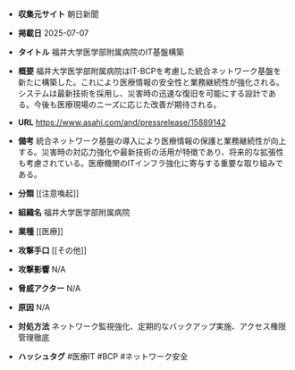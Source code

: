 - **収集元サイト**
朝日新聞

- **掲載日**
2025-07-07

- **タイトル**
福井大学医学部附属病院のIT基盤構築

- **概要**
福井大学医学部附属病院はIT-BCPを考慮した統合ネットワーク基盤を新たに構築した。これにより医療情報の安全性と業務継続性が強化される。システムは最新技術を採用し、災害時の迅速な復旧を可能にする設計である。今後も医療現場のニーズに応じた改善が期待される。

- **URL**
https://www.asahi.com/and/pressrelease/15889142

- **備考**
統合ネットワーク基盤の導入により医療情報の保護と業務継続性が向上する。災害時の対応力強化や最新技術の活用が特徴であり、将来的な拡張性も考慮されている。医療機関のITインフラ強化に寄与する重要な取り組みである。

- **分類**
[[注意喚起]]

- **組織名**
福井大学医学部附属病院

- **業種**
[[医療]]

- **攻撃手口**
[[その他]]

- **攻撃影響**
N/A

- **脅威アクター**
N/A

- **原因**
N/A

- **対処方法**
ネットワーク監視強化、定期的なバックアップ実施、アクセス権限管理徹底

- **ハッシュタグ**
#医療IT #BCP #ネットワーク安全
